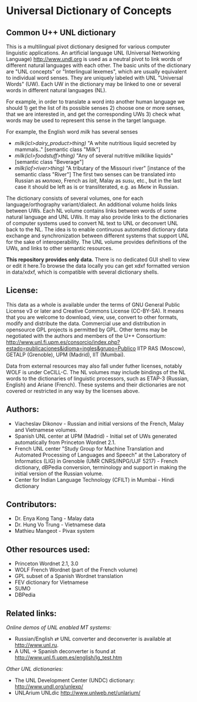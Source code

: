 Universal Dictionary of Concepts
================================
Common U++ UNL dictionary
-------------------------
This is a multilingual pivot dictionary designed for various computer linguistic applications. An artificial language UNL (Universal Networking Language) http://www.undl.org is used as a neutral pivot to link words of different natural languages with each other. The basic units of the dictionary are "UNL concepts" or "Interlingual lexemes", which are usually equivalent to individual word senses. They are uniquely labeled with UNL "Universal Words" (UW). Each UW in the dictionary may be linked to one or several words in different natural languages (NL). 

For example, in order to translate a word into another human language we should 1) get the list of its possible senses 2) choose one or more senses, that we are interested in, and get the corresponding UWs  3) check what words may be used to represent this sense in the target language.

For example, the English word *milk* has several senses 
- *milk(icl>dairy_product>thing)*  "A white nutritious liquid secreted by mammals.." [semantic class "Milk"] 
- *milk(icl>foodstuff>thing)* "Any of several nutritive milklike liquids" [semantic class "Beverage"]
- *milk(iof>river>thing)* "A tributary of the Missouri river" [instance of the semantic class "River"]
The first two senses can be translated into Russian as *молоко*, French as *lait*, Malay as *susu*, etc., but in the last case it should be left as is or transliterated, e.g. as *Милк* in Russian.

The dictionary consists of several volumes, one for each language/orthography variant/dialect. An additional volume holds links between UWs.
Each NL volume contains links between words of some natural language and UNL UWs. It may also provide links to the dictionaries of computer systems used to convert NL text to UNL or deconvert UNL back to the NL. The idea is to enable continuous automated dictionary data exchange and synchronization between different systems that support UNL for the sake of interoperability. The UNL volume provides definitions of the UWs, and links to other semantic resources.

**This repository provides only data.** There is no dedicated GUI shell to view or edit it here.To browse the data locally you can get xdxf formatted version in data/xdxf, which is compatible with several dictionary shells.


License:
--------
This data as a whole is available under the terms of GNU General Public License v3 or later and Creative Commons License (CC-BY-SA). It means that you are welcome to download, view, use, convert to other formats, modify and distribute the data. Commercial use and distribution in opensource GPL projects is permitted by GPL. Other terms may be negotiated with the authors and members of the U++ Consortium: http://www.unl.fi.upm.es/consorcio/index.php?estado=publicaciones&idioma=ingles&grupo=Publico
IITP RAS (Moscow), GETALP (Grenoble), UPM (Madrid), IIT (Mumbai).

Data from external resources may also fall under futher licenses, notably WOLF is under CeCILL-C. The NL volumes may include bindings of the NL words to the dictionaries of linguistic processors, such as ETAP-3 (Russian, English) and Ariane (French). These systems and their dictionaries are not covered or restricted in any way by the licenses above.



Authors:
--------
- Viacheslav Dikonov - Russian and initial versions of the French, Malay and Vietnamese volumes.
- Spanish UNL center at UPM (Madrid) - Initial set of UWs generated automatically from Princeton Wordnet 2.1.
- French UNL center "Study Group for Machine Translation and Automated Processing of Languages and Speech" at the Laboratory of Informatics (LIG) in Grenoble (UMR CNRS/INPG/UJF 5217) - French dictionary, dBPedia conversion, terminology and support in making the initial version of the Russian volume.
- Center for Indian Language Technology (CFILT) in Mumbai - Hindi dictionary

Contributors:
------------
- Dr. Enya Kong Tang - Malay data
- Dr. Hung Vo Trung - Vietnamese data
- Mathieu Mangeot - Pivax system


Other resources used:
---------------------
- Princeton Wordnet 2.1, 3.0
- WOLF French Wordnet (part of the French volume)
- GPL subset of a Spanish Wordnet translation
- FEV dictionary for Vietnamese
- SUMO
- DBPedia


Related links:
--------------
*Online demos of UNL enabled MT systems:*
- Russian/English ⇄ UNL converter and deconverter is available at http://www.unl.ru.
- A UNL → Spanish deconverter is found at http://www.unl.fi.upm.es/english/lg_test.htm

*Other UNL dictionaries:*
- The UNL Development Center (UNDC) dictionary: http://www.undl.org/unlexp/
- UNLArium UNLdic http://www.unlweb.net/unlarium/

